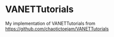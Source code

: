 # VANETTutorials
My implementation of VANETTutorials from https://github.com/chaotictoejam/VANETTutorials

